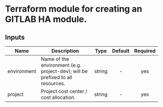 # Terraform module for creating an GITLAB HA module.

## Inputs

| Name | Description | Type | Default | Required |
|------|-------------|:----:|:-----:|:-----:|
| environment | Name of the environment (e.g. project-dev); will be prefixed to all resources. | string | - | yes |
| project | Project cost center / cost allocation. | string | - | yes |